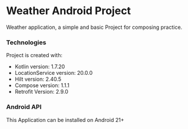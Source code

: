 # Weather Android Project

Weather application, a simple and basic Project for composing practice.


### Technologies
Project is created with:
* Kotlin version: 1.7.20
* LocationService version: 20.0.0
* Hilt version: 2.40.5
* Compose version: 1.1.1
* Retrofit Version: 2.9.0


### Android API
This Application can be installed on Android 21+
